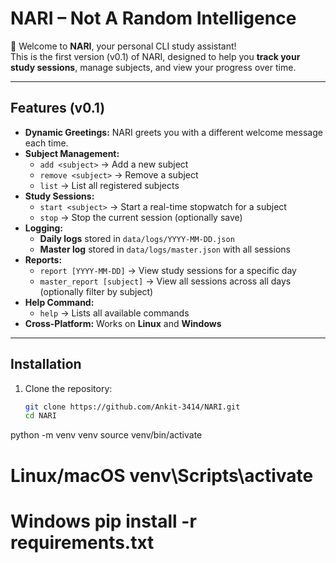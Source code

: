 # NARI – Not A Random Intelligence

👋 Welcome to **NARI**, your personal CLI study assistant!  
This is the first version (v0.1) of NARI, designed to help you **track your study sessions**, manage subjects, and view your progress over time.

---

## Features (v0.1)

- **Dynamic Greetings:** NARI greets you with a different welcome message each time.  
- **Subject Management:**  
  - `add <subject>` → Add a new subject  
  - `remove <subject>` → Remove a subject  
  - `list` → List all registered subjects  
- **Study Sessions:**  
  - `start <subject>` → Start a real-time stopwatch for a subject  
  - `stop` → Stop the current session (optionally save)  
- **Logging:**  
  - **Daily logs** stored in `data/logs/YYYY-MM-DD.json`  
  - **Master log** stored in `data/logs/master.json` with all sessions  
- **Reports:**  
  - `report [YYYY-MM-DD]` → View study sessions for a specific day  
  - `master_report [subject]` → View all sessions across all days (optionally filter by subject)  
- **Help Command:**  
  - `help` → Lists all available commands  
- **Cross-Platform:** Works on **Linux** and **Windows**  

---

## Installation

1. Clone the repository:  
   ```bash
   git clone https://github.com/Ankit-3414/NARI.git
   cd NARI
python -m venv venv
source venv/bin/activate  
# Linux/macOS venv\Scripts\activate    
# Windows  pip install -r requirements.txt
